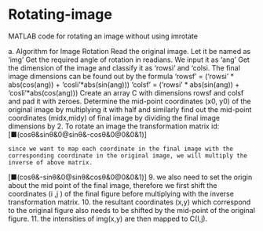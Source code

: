 # Rotating-image
MATLAB code for rotating an image without using imrotate

a. Algorithm for Image Rotation
	Read the original image. Let it be named as ‘img’
	Get the required angle of rotation in readians. We input it as ‘ang’
	Get the dimension of the image and classify it as ‘rowsi’ and ‘colsi.
	The final image dimensions can be found out by the formula
 	‘rowsf’ = (‘rowsi’ * abs(cos(ang)) + ‘cosli’*abs(sin(ang)))
	‘colsf’ = (‘rowsi’ * abs(sin(ang)) + ‘cosli’*abs(cos(ang)))
	Create an array C with dimensions rowsf and colsf and pad it with zeroes.
	Determine the mid-point coordinates (x0, y0) of the original image by multiplying it with half and similarly find out the mid-point coordinates (midx,midy) of final image by dividing the final image dimensions by 2.
	To rotate an image the transformation matrix id:
[■(cos⁡θ&sin⁡θ&0@sin⁡θ&-cos⁡θ&0@0&0&1)]

	since we want to map each coordinate in the final image with the corresponding coordinate in the original image, we will multiply the inverse of above matrix.
[■(cos⁡θ&-sin⁡θ&0@sin⁡θ&cos⁡θ&0@0&0&1)]
9. we also need to set the origin about the mid point of the final image, therefore we first shift the coordinates (i ,j ) of the final figure before multiplying with the inverse transformation matrix.
10. the resultant coordinates (x,y) which correspond to the original figure also needs to be shifted by the mid-point of the original figure.
11. the intensities of img(x,y) are then mapped to C(I,j).
